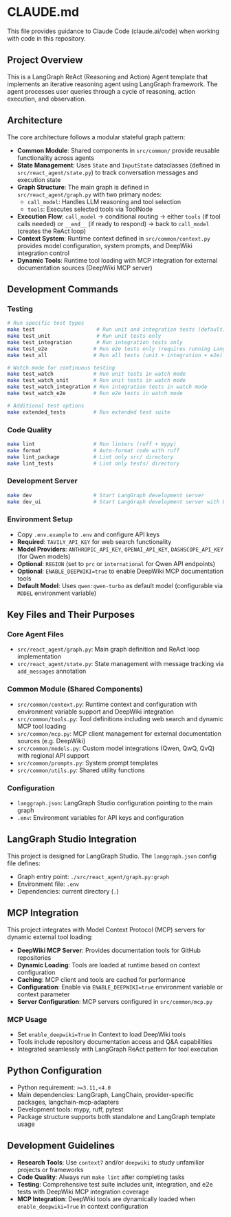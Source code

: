 # CLAUDE.md

This file provides guidance to Claude Code (claude.ai/code) when working with code in this repository.

## Project Overview

This is a LangGraph ReAct (Reasoning and Action) Agent template that implements an iterative reasoning agent using LangGraph framework. The agent processes user queries through a cycle of reasoning, action execution, and observation.

## Architecture

The core architecture follows a modular stateful graph pattern:

- **Common Module**: Shared components in `src/common/` provide reusable functionality across agents
- **State Management**: Uses `State` and `InputState` dataclasses (defined in `src/react_agent/state.py`) to track conversation messages and execution state
- **Graph Structure**: The main graph is defined in `src/react_agent/graph.py` with two primary nodes:
  - `call_model`: Handles LLM reasoning and tool selection  
  - `tools`: Executes selected tools via ToolNode
- **Execution Flow**: `call_model` → conditional routing → either `tools` (if tool calls needed) or `__end__` (if ready to respond) → back to `call_model` (creates the ReAct loop)
- **Context System**: Runtime context defined in `src/common/context.py` provides model configuration, system prompts, and DeepWiki integration control
- **Dynamic Tools**: Runtime tool loading with MCP integration for external documentation sources (DeepWiki MCP server)

## Development Commands

### Testing
```bash
# Run specific test types
make test                    # Run unit and integration tests (default)
make test_unit               # Run unit tests only
make test_integration        # Run integration tests only
make test_e2e               # Run e2e tests only (requires running LangGraph server)
make test_all               # Run all tests (unit + integration + e2e)

# Watch mode for continuous testing
make test_watch             # Run unit tests in watch mode
make test_watch_unit        # Run unit tests in watch mode
make test_watch_integration # Run integration tests in watch mode
make test_watch_e2e         # Run e2e tests in watch mode

# Additional test options
make extended_tests         # Run extended test suite
```

### Code Quality
```bash
make lint                   # Run linters (ruff + mypy)  
make format                 # Auto-format code with ruff
make lint_package           # Lint only src/ directory
make lint_tests             # Lint only tests/ directory
```

### Development Server
```bash
make dev                    # Start LangGraph development server
make dev_ui                 # Start LangGraph development server with UI
```

### Environment Setup
- Copy `.env.example` to `.env` and configure API keys
- **Required**: `TAVILY_API_KEY` for web search functionality
- **Model Providers**: `ANTHROPIC_API_KEY`, `OPENAI_API_KEY`, `DASHSCOPE_API_KEY` (for Qwen models)
- **Optional**: `REGION` (set to `prc` or `international` for Qwen API endpoints)
- **Optional**: `ENABLE_DEEPWIKI=true` to enable DeepWiki MCP documentation tools
- **Default Model**: Uses `qwen:qwen-turbo` as default model (configurable via `MODEL` environment variable)

## Key Files and Their Purposes

### Core Agent Files
- `src/react_agent/graph.py`: Main graph definition and ReAct loop implementation
- `src/react_agent/state.py`: State management with message tracking via `add_messages` annotation

### Common Module (Shared Components)
- `src/common/context.py`: Runtime context and configuration with environment variable support and DeepWiki integration
- `src/common/tools.py`: Tool definitions including web search and dynamic MCP tool loading
- `src/common/mcp.py`: MCP client management for external documentation sources (e.g. DeepWiki)
- `src/common/models.py`: Custom model integrations (Qwen, QwQ, QvQ) with regional API support
- `src/common/prompts.py`: System prompt templates
- `src/common/utils.py`: Shared utility functions

### Configuration
- `langgraph.json`: LangGraph Studio configuration pointing to the main graph
- `.env`: Environment variables for API keys and configuration

## LangGraph Studio Integration

This project is designed for LangGraph Studio. The `langgraph.json` config file defines:
- Graph entry point: `./src/react_agent/graph.py:graph`
- Environment file: `.env`
- Dependencies: current directory (`.`)

## MCP Integration

This project integrates with Model Context Protocol (MCP) servers for dynamic external tool loading:

- **DeepWiki MCP Server**: Provides documentation tools for GitHub repositories
- **Dynamic Loading**: Tools are loaded at runtime based on context configuration
- **Caching**: MCP client and tools are cached for performance
- **Configuration**: Enable via `ENABLE_DEEPWIKI=true` environment variable or context parameter
- **Server Configuration**: MCP servers configured in `src/common/mcp.py`

### MCP Usage
- Set `enable_deepwiki=True` in Context to load DeepWiki tools
- Tools include repository documentation access and Q&A capabilities
- Integrated seamlessly with LangGraph ReAct pattern for tool execution

## Python Configuration

- Python requirement: `>=3.11,<4.0`
- Main dependencies: LangGraph, LangChain, provider-specific packages, langchain-mcp-adapters
- Development tools: mypy, ruff, pytest
- Package structure supports both standalone and LangGraph template usage

## Development Guidelines

- **Research Tools**: Use `context7` and/or `deepwiki` to study unfamiliar projects or frameworks
- **Code Quality**: Always run `make lint` after completing tasks
- **Testing**: Comprehensive test suite includes unit, integration, and e2e tests with DeepWiki MCP integration coverage
- **MCP Integration**: DeepWiki tools are dynamically loaded when `enable_deepwiki=True` in context configuration